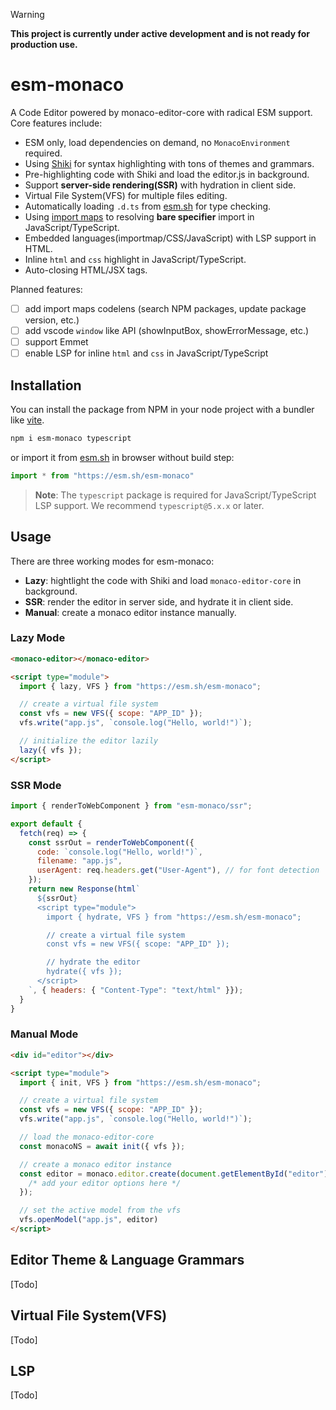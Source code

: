 > [!WARNING]
> **This project is currently under active development and is not ready for production use.**

# esm-monaco

A Code Editor powered by monaco-editor-core with radical ESM support. Core features include:

- ESM only, load dependencies on demand, no `MonacoEnvironment` required.
- Using [Shiki](https://shiki.style) for syntax highlighting with tons of themes and grammars.
- Pre-highlighting code with Shiki and load the editor.js in background.
- Support **server-side rendering(SSR)** with hydration in client side.
- Virtual File System(VFS) for multiple files editing.
- Automatically loading `.d.ts` from [esm.sh](https://esm.sh) for type checking.
- Using [import maps](https://github.com/WICG/import-maps) to resolving **bare specifier** import in JavaScript/TypeScript.
- Embedded languages(importmap/CSS/JavaScript) with LSP support in HTML.
- Inline `html` and `css` highlight in JavaScript/TypeScript.
- Auto-closing HTML/JSX tags.

Planned features:

- [ ] add import maps codelens (search NPM packages, update package version, etc.)
- [ ] add vscode `window` like API (showInputBox, showErrorMessage, etc.)
- [ ] support Emmet
- [ ] enable LSP for inline `html` and `css` in JavaScript/TypeScript

## Installation

You can install the package from NPM in your node project with a bundler like [vite](http://vitejs.dev).

```bash
npm i esm-monaco typescript
```

or import it from [esm.sh](https://esm.sh/) in browser without build step:

```js
import * from "https://esm.sh/esm-monaco"
```

> **Note**: The `typescript` package is required for JavaScript/TypeScript LSP support. We recommend `typescript@5.x.x` or later.

## Usage

There are three working modes for esm-monaco:

- **Lazy**: hightlight the code with Shiki and load `monaco-editor-core` in background.
- **SSR**: render the editor in server side, and hydrate it in client side.
- **Manual**: create a monaco editor instance manually.

### Lazy Mode

```html
<monaco-editor></monaco-editor>

<script type="module">
  import { lazy, VFS } from "https://esm.sh/esm-monaco";

  // create a virtual file system
  const vfs = new VFS({ scope: "APP_ID" });
  vfs.write("app.js", `console.log("Hello, world!")`);

  // initialize the editor lazily
  lazy({ vfs });
</script>
```

### SSR Mode

```js
import { renderToWebComponent } from "esm-monaco/ssr";

export default {
  fetch(req) => {
    const ssrOut = renderToWebComponent({
      code: `console.log("Hello, world!")`,
      filename: "app.js",
      userAgent: req.headers.get("User-Agent"), // for font detection
    });
    return new Response(html`
      ${ssrOut}
      <script type="module">
        import { hydrate, VFS } from "https://esm.sh/esm-monaco";

        // create a virtual file system
        const vfs = new VFS({ scope: "APP_ID" });

        // hydrate the editor
        hydrate({ vfs });
      </script>
    `, { headers: { "Content-Type": "text/html" }});
  }
}
```

### Manual Mode

```html
<div id="editor"></div>

<script type="module">
  import { init, VFS } from "https://esm.sh/esm-monaco";

  // create a virtual file system
  const vfs = new VFS({ scope: "APP_ID" });
  vfs.write("app.js", `console.log("Hello, world!")`);

  // load the monaco-editor-core
  const monacoNS = await init({ vfs });

  // create a monaco editor instance
  const editor = monaco.editor.create(document.getElementById("editor"), {
    /* add your editor options here */
  });

  // set the active model from the vfs
  vfs.openModel("app.js", editor)
</script>
```

## Editor Theme & Language Grammars

[Todo]

## Virtual File System(VFS)

[Todo]

## LSP

[Todo]

